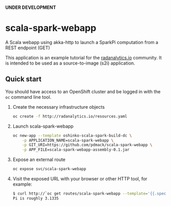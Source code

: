 **UNDER DEVELOPMENT**

# scala-spark-webapp
A Scala webapp using akka-http to launch a SparkPi computation from a REST endpoint (GET)

This application is an example tutorial for the [radanalytics.io](http://radanalytics.io) community. 
It is intended to be used as a source-to-image (s2i) application.

## Quick start

You should have access to an OpenShift cluster and be logged in with the
`oc` command line tool.

1. Create the necessary infrastructure objects
   ```bash
   oc create -f http://radanalytics.io/resources.yaml
   ```

1. Launch scala-spark-webapp
   ```bash
   oc new-app --template oshinko-scala-spark-build-dc \
       -p APPLICATION_NAME=scala-spark-webapp \
       -p GIT_URI=https://github.com/pdmack/scala-spark-webapp \
       -p APP_FILE=scala-spark-webapp-assembly-0.1.jar
   ```

1. Expose an external route
   ```bash
   oc expose svc/scala-spark-webapp
   ```

1. Visit the exposed URL with your browser or other HTTP tool, for example:
   ```bash
   $ curl http://`oc get routes/scala-spark-webapp --template='{{.spec.host}}'`
   Pi is roughly 3.1335
   ```
